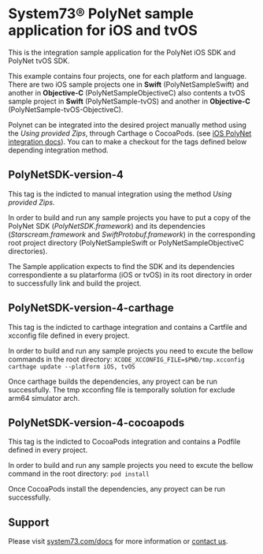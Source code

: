 # System73® PolyNet sample application for iOS and tvOS

This is the integration sample application for the PolyNet iOS SDK and PolyNet tvOS SDK.

This example contains four projects, one for each platform and language. There are two iOS sample projects one in **Swift** (PolyNetSampleSwift) and another in **Objective-C** (PolyNetSampleObjectiveC) also contents a tvOS sample project in **Swift** (PolyNetSample-tvOS) and another in **Objective-C** (PolyNetSample-tvOS-ObjectiveC).

Polynet can be integrated into the desired project manually method using the *Using provided Zips*, through Carthage o CocoaPods. (see [iOS PolyNet integration docs](https://system73.com/docs/ios/polyNetSDK/)).
You can to make a checkout for the tags defined below depending integration method.

## PolyNetSDK-version-4

This tag is the indicted to manual integration using the method *Using provided Zips*.

In order to build and run any sample projects you have to put a copy of the PolyNet SDK (*PolyNetSDK.framework*) and its dependencies (*Starscream.framework* and *SwiftProtobuf.framework*) in the corresponding root project directory (PolyNetSampleSwift or PolyNetSampleObjectiveC directories).

The Sample application expects to find the  SDK and its dependencies correspondiente a su platarforma (iOS or tvOS) in its root directory in order to successfully link and build the project.

## PolyNetSDK-version-4-carthage

This tag is the indicted to carthage integration and contains a Cartfile and xcconfig file defined in every project.

In order to build and run any sample projects you need to excute the bellow commands in the root directory:
`XCODE_XCCONFIG_FILE=$PWD/tmp.xcconfig`
`carthage update --platform iOS, tvOS`

Once carthage builds the dependencies, any proyect can be run successfully.
The tmp xcconfing file is temporally solution for exclude arm64  simulator arch.

## PolyNetSDK-version-4-cocoapods

This tag is the indicted to CocoaPods integration and contains a Podfile defined in every project.

In order to build and run any sample projects you need to excute the bellow command in the root directory:
`pod install`

Once CocoaPods install the dependencies, any proyect can be run successfully.

## Support

Please visit [system73.com/docs](https://www.system73.com/docs/) for more information or [contact us](mailto:support@system73.com).
